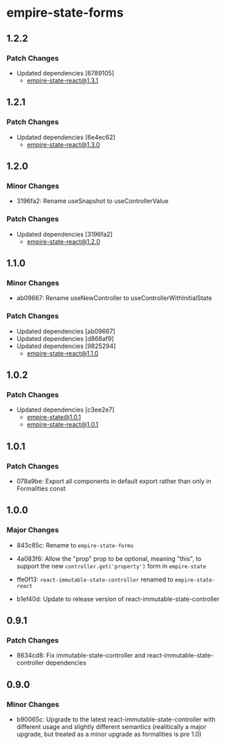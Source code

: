 # empire-state-forms

## 1.2.2

### Patch Changes

- Updated dependencies [6789105]
  - empire-state-react@1.3.1

## 1.2.1

### Patch Changes

- Updated dependencies [6e4ec62]
  - empire-state-react@1.3.0

## 1.2.0

### Minor Changes

- 3196fa2: Rename useSnapshot to useControllerValue

### Patch Changes

- Updated dependencies [3196fa2]
  - empire-state-react@1.2.0

## 1.1.0

### Minor Changes

- ab09667: Rename useNewController to useControllerWithInitialState

### Patch Changes

- Updated dependencies [ab09667]
- Updated dependencies [d868af9]
- Updated dependencies [9825294]
  - empire-state-react@1.1.0

## 1.0.2

### Patch Changes

- Updated dependencies [c3ee2e7]
  - empire-state@1.0.1
  - empire-state-react@1.0.1

## 1.0.1

### Patch Changes

- 078a9be: Export all components in default export rather than only in Formalities const

## 1.0.0

### Major Changes

- 843c85c: Rename to `empire-state-forms`

- 4a083f6: Allow the "prop" prop to be optional, meaning "this", to support the new `controller.get('property')` form in `empire-state`

- ffe0f13: `react-immutable-state-controller` renamed to `empire-state-react`

- b1ef40d: Update to release version of react-immutable-state-controller

## 0.9.1

### Patch Changes

- 8634cd8: Fix immutable-state-controller and react-immutable-state-controller dependencies

## 0.9.0

### Minor Changes

- b90065c: Upgrade to the latest react-immutable-state-controller with different usage and slightly different semantics (realitically a major upgrade, but treated as a minor upgrade as formalities is pre 1.0)
